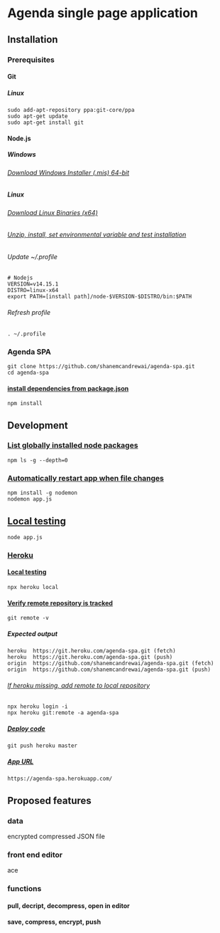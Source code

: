 # Agenda single page application
## Installation
### Prerequisites
#### Git
##### Linux
    sudo add-apt-repository ppa:git-core/ppa
    sudo apt-get update
    sudo apt-get install git
#### Node.js
##### Windows
###### [Download Windows Installer (.mis) 64-bit](https://nodejs.org/en/download/)
##### Linux
###### [Download Linux Binaries (x64)](https://nodejs.org/en/download)
###### [Unzip, install, set environmental variable and test installation](https://github.com/nodejs/help/wiki/Installation#how-to-install-nodejs-via-binary-archive-on-linux)
###### Update ~/.profile
    # Nodejs
    VERSION=v14.15.1
    DISTRO=linux-x64
    export PATH=[install path]/node-$VERSION-$DISTRO/bin:$PATH
###### Refresh profile
    . ~/.profile
### Agenda SPA
    git clone https://github.com/shanemcandrewai/agenda-spa.git
    cd agenda-spa
#### [install dependencies from package.json](https://docs.npmjs.com/cli/v6/commands/npm-install)
    npm install
## Development
### [List globally installed node packages](https://docs.npmjs.com/cli/v6/commands/npm-ls)
    npm ls -g --depth=0
### [Automatically restart app when file changes](https://www.npmjs.com/package/nodemon)
    npm install -g nodemon
    nodemon app.js
## [Local testing](https://nodejs.dev/learn/run-nodejs-scripts-from-the-command-line)
    node app.js
### [Heroku](https://agenda-spa.herokuapp.com)
#### [Local testing](https://devcenter.heroku.com/articles/heroku-local)
    npx heroku local
#### [Verify remote repository is tracked](https://git-scm.com/docs/git-remote)
    git remote -v
##### Expected output
    heroku	https://git.heroku.com/agenda-spa.git (fetch)
    heroku	https://git.heroku.com/agenda-spa.git (push)
    origin	https://github.com/shanemcandrewai/agenda-spa.git (fetch)
    origin	https://github.com/shanemcandrewai/agenda-spa.git (push)
###### [If heroku missing, add remote to local repository](https://devcenter.heroku.com/articles/git#creating-a-heroku-remote)
    npx heroku login -i
    npx heroku git:remote -a agenda-spa
##### [Deploy code](https://devcenter.heroku.com/articles/git#deploying-code)
    git push heroku master
##### [App URL](https://dashboard.heroku.com/apps/agenda-spa/settings)
    https://agenda-spa.herokuapp.com/
## Proposed features
### data
encrypted compressed JSON file
### front end editor
ace
### functions
#### pull, decript, decompress, open in editor
#### save, compress, encrypt, push
